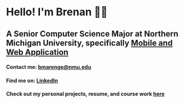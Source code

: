 # Hello! I'm Brenan 👨‍💻
## A Senior Computer Science Major at Northern Michigan University, specifically [Mobile and Web Application](https://nmu.edu/bulletin/mobile-and-web-app-development-7)
#### Contact me: bmarenge@nmu.edu 
#### Find me on: [LinkedIn](https://www.linkedin.com/in/brenan-marenger-924432255/)
#### Check out my personal projects, resume, and course work [here](https://github.com/BrenanMarenger?tab=repositories)

